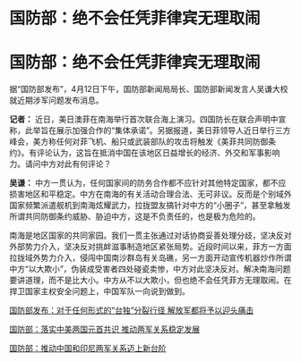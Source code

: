 # 国防部：绝不会任凭菲律宾无理取闹

# 国防部：绝不会任凭菲律宾无理取闹

据“国防部发布”，4月12日下午，国防部新闻局局长、国防部新闻发言人吴谦大校就近期涉军问题发布消息。

**记者：**
近日，美日澳菲在南海举行首次联合海上演习。四国防长在联合声明中宣称，此举旨在展示加强合作的“集体承诺”。另据报道，美日菲领导人近日举行三方峰会，美方称任何对菲飞机、船只或武装部队的攻击将触发《美菲共同防御条约》。有评论认为，这旨在抵消中国在该地区日益增长的经济、外交和军事影响力。请问中方对此有何评论？

**吴谦：**
中方一贯认为，任何国家间的防务合作都不应针对其他特定国家，都不应损害地区和平稳定。中方在南海的有关活动合理合法、无可非议。反而是个别域外国家频繁派遣舰机到南海炫耀武力，拉拢盟友搞针对中方的“小圈子”，甚至拿触发所谓共同防御条约威胁、胁迫中方，这是不负责任的，也是极为危险的。

南海是地区国家的共同家园。我们一贯主张通过对话协商妥善处理分歧，坚决反对外部势力介入，坚决反对挑衅滋事制造地区紧张局势。近段时间以来，菲方一方面拉拢域外势力介入，侵闯中国南沙群岛有关岛礁，另一方面开动宣传机器炒作所谓中方“以大欺小”，伪装成受害者四处碰瓷卖惨，中方对此坚决反对。解决南海问题要讲道理，而不是比大小。中方从不以大欺小，但也绝不会任凭菲方无理取闹。在捍卫国家主权安全问题上，中国军队一向说到做到。

[国防部发布：对于任何形式的“台独”分裂行径
解放军都将予以迎头痛击](https://news.qq.com/rain/a/20240412A061XD00)

[国防部：落实中美两国元首共识 推动两军关系稳定发展](https://news.qq.com/rain/a/20240412A05UFX00)

[国防部：推动中国和印尼两军关系迈上新台阶](https://news.qq.com/rain/a/20240412A061UJ00)


